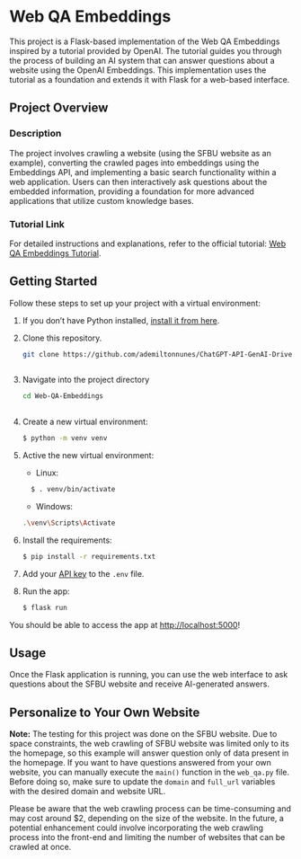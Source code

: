 # Web QA Embeddings

This project is a Flask-based implementation of the Web QA Embeddings inspired by a tutorial provided by OpenAI. The tutorial guides you through the process of building an AI system that can answer questions about a website using the OpenAI Embeddings. This implementation uses the tutorial as a foundation and extends it with Flask for a web-based interface.

## Project Overview

### Description

The project involves crawling a website (using the SFBU website as an example), converting the crawled pages into embeddings using the Embeddings API, and implementing a basic search functionality within a web application. Users can then interactively ask questions about the embedded information, providing a foundation for more advanced applications that utilize custom knowledge bases.

### Tutorial Link

For detailed instructions and explanations, refer to the official tutorial: [Web QA Embeddings Tutorial](https://platform.openai.com/docs/tutorials/web-qa-embeddings).

## Getting Started

Follow these steps to set up your project with a virtual environment:

1. If you don’t have Python installed, [install it from here](https://www.python.org/downloads/).

2. Clone this repository.
   ```bash
   git clone https://github.com/ademiltonnunes/ChatGPT-API-GenAI-Driven-Apps.git
 
3. Navigate into the project directory
   ```bash
   cd Web-QA-Embeddings
 
4. Create a new virtual environment:

   ```bash
   $ python -m venv venv
   ```
5. Active the new virtual environment:
   - Linux:
    ```bash
      $ . venv/bin/activate
     ```
   - Windows:
   ```bash
   .\venv\Scripts\Activate
    ```
7. Install the requirements:

   ```bash
   $ pip install -r requirements.txt
   ```

8. Add your [API key](https://beta.openai.com/account/api-keys) to the `.env` file.

9. Run the app:

   ```bash
   $ flask run
   ```

You should be able to access the app at [http://localhost:5000](http://localhost:5000)!

## Usage
Once the Flask application is running, you can use the web interface to ask questions about the SFBU website and receive AI-generated answers.

## Personalize to Your Own Website

**Note:** The testing for this project was done on the SFBU website. Due to space constraints, the web crawling of SFBU website was limited only to its the homepage, so this example will answer question only of data present in the homepage. If you want to have questions answered from your own website, you can manually execute the `main()` function in the `web_qa.py` file. Before doing so, make sure to update the `domain` and `full_url` variables with the desired domain and website URL.

Please be aware that the web crawling process can be time-consuming and may cost around $2, depending on the size of the website. In the future, a potential enhancement could involve incorporating the web crawling process into the front-end and limiting the number of websites that can be crawled at once.

